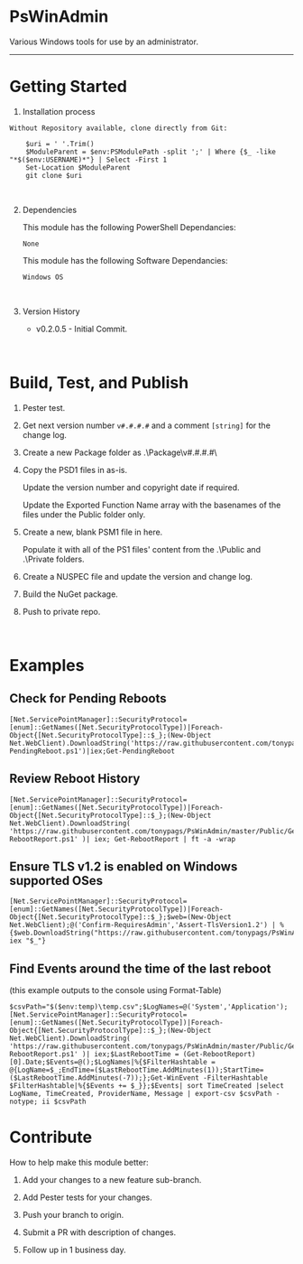 # PsWinAdmin
Various Windows tools for use by an administrator.

***

# Getting Started
1.	Installation process 
<!--
    Access to the repository required:

        $repo = 'PsGallery' # Private internal repo is preferred
        Install-Module -Name PsWinAdmin -Repository $repo
-->

    Without Repository available, clone directly from Git:

        $uri = ' '.Trim()
        $ModuleParent = $env:PSModulePath -split ';' | Where {$_ -like "*$($env:USERNAME)*"} | Select -First 1
        Set-Location $ModuleParent
        git clone $uri

<br>

2.	Dependencies

    This module has the following PowerShell Dependancies:
    
        None

    This module has the following Software Dependancies:
    
        Windows OS

<br>

3.	Version History

    - v0.2.0.5 - Initial Commit.

<br>



# Build, Test, and Publish

1.  Pester test. 

2.  Get next version number `v#.#.#.#` and a comment `[string]` for the change log.

3.  Create a new Package folder as .\Package\v#.#.#.#\

4.  Copy the PSD1 files in as-is.

    Update the version number and copyright date if required.

	Update the Exported Function Name array with the basenames of the files under the Public folder only.

5.  Create a new, blank PSM1 file in here. 

    Populate it with all of the PS1 files' content from the .\Public and .\Private folders.

6.  Create a NUSPEC file and update the version and change log.

7.  Build the NuGet package.

8.  Push to private repo.


<br>


# Examples

## Check for Pending Reboots
```
[Net.ServicePointManager]::SecurityProtocol=[enum]::GetNames([Net.SecurityProtocolType])|Foreach-Object{[Net.SecurityProtocolType]::$_};(New-Object Net.WebClient).DownloadString('https://raw.githubusercontent.com/tonypags/PsWinAdmin/master/Public/Get-PendingReboot.ps1')|iex;Get-PendingReboot
```

## Review Reboot History
```
[Net.ServicePointManager]::SecurityProtocol=[enum]::GetNames([Net.SecurityProtocolType])|Foreach-Object{[Net.SecurityProtocolType]::$_};(New-Object Net.WebClient).DownloadString( 'https://raw.githubusercontent.com/tonypags/PsWinAdmin/master/Public/Get-RebootReport.ps1' )| iex; Get-RebootReport | ft -a -wrap
```

## Ensure TLS v1.2 is enabled on Windows supported OSes
```
[Net.ServicePointManager]::SecurityProtocol=[enum]::GetNames([Net.SecurityProtocolType])|Foreach-Object{[Net.SecurityProtocolType]::$_};$web=(New-Object Net.WebClient);@('Confirm-RequiresAdmin','Assert-TlsVersion1.2') | %{$web.DownloadString("https://raw.githubusercontent.com/tonypags/PsWinAdmin/master/Public/$($_).ps1")|iex; iex "$_"}
```

## Find Events around the time of the last reboot
(this example outputs to the console using Format-Table)
```
$csvPath="$($env:temp)\temp.csv";$LogNames=@('System','Application');[Net.ServicePointManager]::SecurityProtocol=[enum]::GetNames([Net.SecurityProtocolType])|Foreach-Object{[Net.SecurityProtocolType]::$_};(New-Object Net.WebClient).DownloadString( 'https://raw.githubusercontent.com/tonypags/PsWinAdmin/master/Public/Get-RebootReport.ps1' )| iex;$LastRebootTime = (Get-RebootReport)[0].Date;$Events=@();$LogNames|%{$FilterHashtable = @{LogName=$_;EndTime=($LastRebootTime.AddMinutes(1));StartTime=($LastRebootTime.AddMinutes(-7));};Get-WinEvent -FilterHashtable $FilterHashtable|%{$Events += $_}};$Events| sort TimeCreated |select LogName, TimeCreated, ProviderName, Message | export-csv $csvPath -notype; ii $csvPath
```


# Contribute
How to help make this module better: 

1.  Add your changes to a new feature sub-branch.

2.  Add Pester tests for your changes.

3.  Push your branch to origin.

4.  Submit a PR with description of changes.

5.  Follow up in 1 business day.


<br>

